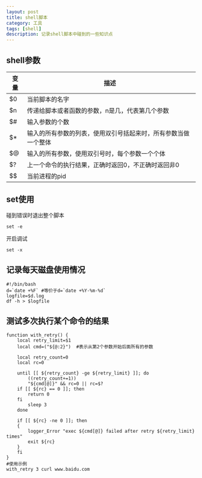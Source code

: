 ```yaml
---
layout: post
title: shell脚本
category: 工具
tags: [shell]
description: 记录shell脚本中碰到的一些知识点
---
```


## shell参数

| 变量 | 描述 |
| ---  | ---  |
|$0 | 当前脚本的名字  |
|$n | 传递给脚本或者函数的参数，n是几，代表第几个参数|
|$# | 输入参数的个数|
|$* | 输入的所有参数的列表，使用双引号括起来时，所有参数当做一个整体|
|$@ | 输入的所有参数，使用双引号时，每个参数一个个体|
|$? | 上一个命令的执行结果，正确时返回0，不正确时返回非0|
|$$ | 当前进程的pid|

## set使用

碰到错误时退出整个脚本

```
set -e
```

开启调试

```
set -x
```

## 记录每天磁盘使用情况

```
#!/bin/bash
d=`date +%F` #等价于d=`date +%Y-%m-%d`
logfile=$d.log
df -h > $logfile
```

## 测试多次执行某个命令的结果

```
function with_retry() {
    local retry_limit=$1
    local cmd=("${@:2}")  #表示从第2个参数开始后面所有的参数

    local retry_count=0
    local rc=0

    until [[ ${retry_count} -ge ${retry_limit} ]]; do
        ((retry_count+=1))
        "${cmd[@]}" && rc=0 || rc=$?
    if [[ ${rc} == 0 ]]; then
        return 0
    fi
        sleep 3
    done

    if [[ ${rc} -ne 0 ]]; then
    {
        logger_Error "exec ${cmd[@]} failed after retry ${retry_limit} times"
        exit ${rc}
    }
    fi
}
#使用示例
with_retry 3 curl www.baidu.com
```
